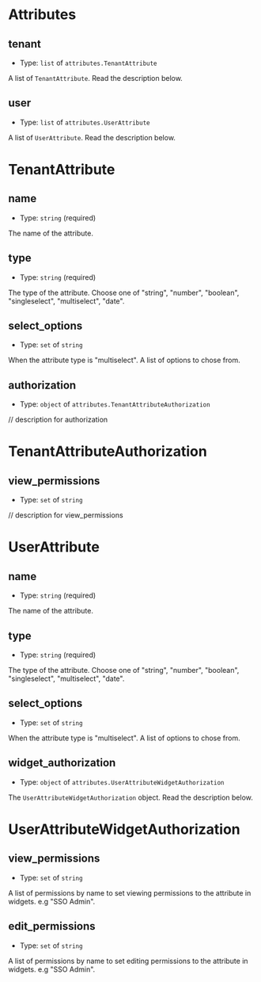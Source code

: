 
Attributes
==========



tenant
------

- Type: `list` of `attributes.TenantAttribute` 

A list of `TenantAttribute`. Read the description below.



user
----

- Type: `list` of `attributes.UserAttribute` 

A list of `UserAttribute`. Read the description below.





TenantAttribute
===============



name
----

- Type: `string` (required)

The name of the attribute.



type
----

- Type: `string` (required)

The type of the attribute. Choose one of "string", "number", "boolean", "singleselect", "multiselect", "date".



select_options
--------------

- Type: `set` of `string` 

When the attribute type is "multiselect". A list of options to chose from.



authorization
-------------

- Type: `object` of `attributes.TenantAttributeAuthorization` 

// description for authorization





TenantAttributeAuthorization
============================



view_permissions
----------------

- Type: `set` of `string` 

// description for view_permissions





UserAttribute
=============



name
----

- Type: `string` (required)

The name of the attribute.



type
----

- Type: `string` (required)

The type of the attribute. Choose one of "string", "number", "boolean", "singleselect", "multiselect", "date".



select_options
--------------

- Type: `set` of `string` 

When the attribute type is "multiselect". A list of options to chose from.



widget_authorization
--------------------

- Type: `object` of `attributes.UserAttributeWidgetAuthorization` 

The `UserAttributeWidgetAuthorization` object. Read the description below.





UserAttributeWidgetAuthorization
================================



view_permissions
----------------

- Type: `set` of `string` 

A list of permissions by name to set viewing permissions to the attribute in widgets. e.g "SSO Admin".



edit_permissions
----------------

- Type: `set` of `string` 

A list of permissions by name to set editing permissions to the attribute in widgets. e.g "SSO Admin".

